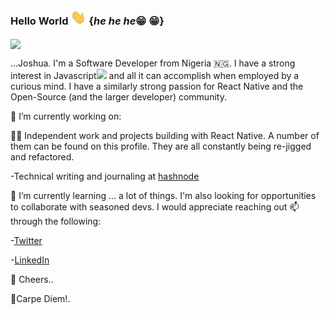 ### Hello World <img src="https://github.com/firstChairCoder/Cat_ScratchBook_BackDrop/blob/develop/assets/waver.gif" width="25px"> {_he he he_😁 😁}

<img align="center" src="https://c.tenor.com/ch3vWUSkaiEAAAAM/eminem-hey.gif" width="250"/>


...Joshua. I'm a Software Developer from Nigeria 🇳🇬. I have a strong interest in Javascript<img src="https://upload.wikimedia.org/wikipedia/commons/thumb/6/6a/JavaScript-logo.png/240px-JavaScript-logo.png" width="20px">  and all it can accomplish when employed by a curious mind. I have a similarly strong passion for React Native and the Open-Source (and the larger developer) community.

🔭 I’m currently working on:

👨‍💻 Independent work and projects building with React Native. A number of them can be found on this profile. 
They are all constantly being re-jigged and refactored.

-Technical writing and journaling at [hashnode](https://firstchaircoder.hashnode.dev/)

🌱 I’m currently learning ... a lot of things.
I'm also looking for opportunities to collaborate with seasoned devs. I would appreciate reaching out 📫 through the following:

-[Twitter](https://twitter.com/firstChairCoder)

-[LinkedIn](https://www.linkedin.com/in/firstchaircoder/)

🥂 Cheers..

:punch:Carpe Diem!.

